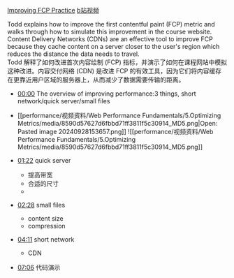 [Improving FCP Practice](https://frontendmasters.com/courses/web-perf/improving-fcp-practice/)
[b站视频](https://www.bilibili.com/video/BV1s34y1r7hB?p=21&vd_source=22af953ea4c09540ad1966711a2d53f0)

Todd explains how to improve the first contentful paint (FCP) metric and walks through how to simulate this improvement in the course website. Content Delivery Networks (CDNs) are an effective tool to improve FCP because they cache content on a server closer to the user's region which reduces the distance the data needs to travel.  
Todd 解释了如何改进首次内容绘制 (FCP) 指标，并演示了如何在课程网站中模拟这种改进。内容交付网络 (CDN) 是改进 FCP 的有效工具，因为它们将内容缓存在更靠近用户区域的服务器上，从而减少了数据需要传输的距离。


- [00:00](https://www.bilibili.com/video/BV1s34y1r7hB?p=21&t=0.831957#t=0.83) The overview of improving performance:3 things, short network/quick server/small files 
- [[performance/视频资料/Web Performance Fundamentals/5.Optimizing Metrics/media/8590d57627d6fbbd71ff3811f5c30914_MD5.png|Open: Pasted image 20240928153657.png]]
![[performance/视频资料/Web Performance Fundamentals/5.Optimizing Metrics/media/8590d57627d6fbbd71ff3811f5c30914_MD5.png]]

- [01:22](https://www.bilibili.com/video/BV1s34y1r7hB?p=21&t=82.379264#t=01:22.38) quick server
	- 提高带宽
	- 合适的尺寸
	- 
- [02:28](https://www.bilibili.com/video/BV1s34y1r7hB?p=21&t=148.021799#t=02:28.02) small files
	- content size
	- compression
- [04:11](https://www.bilibili.com/video/BV1s34y1r7hB?p=21&t=251.268498#t=04:11.27) short network
	- CDN
- [07:06](https://www.bilibili.com/video/BV1s34y1r7hB?p=21&t=426.183582#t=07:06.18) 代码演示